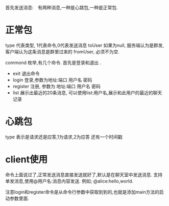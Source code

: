 首先发送消息:　有两种消息,一种是心跳包,一种是正常包. 

# 正常包
type 代表类型, 1代表命令,0代表发送消息
toUser 如果为null, 服务端认为是群发, 客户端认为这条消息是群里过来的
fromUser, 必须不为空.

commond 枚举,有几个命令. 首先是登录和退出 . 
- exit 退出命令
- login 登录,参数为地址:端口 用户名 密码
- register 注册, 参数为 地址:端口 用户名 密码
- list 展示出最近的20条消息, 可以使用list:用户名,展示和此用户的最近的聊天记录

# 心跳包
type 表示是请求还是应答,1为请求,2为应答
还有一个时间戳

# client使用
命令上面说过了,正常发送消息直接发送就好了,默认是在聊天室中发送消息. 
支持单发消息,使用@用户名:消息内容发送.  例如;
@alice:hello,world.

注意login和register命令是从命令行参数中获取到到的,也就是添加main方法的启动参数里面.

